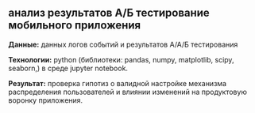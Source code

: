 ## анализ результатов A/Б тестирование мобильного приложения

**Данные:** данных логов событий и результатов А/А/Б тестирования

**Технологии:** python (библиотеки: pandas, numpy, matplotlib, scipy, seaborn,) в среде jupyter notebook.

**Результат:** проверка гипотиз о валидной настройке механизма распределения пользователей и влиянии изменений на продуктовую воронку приложения.
